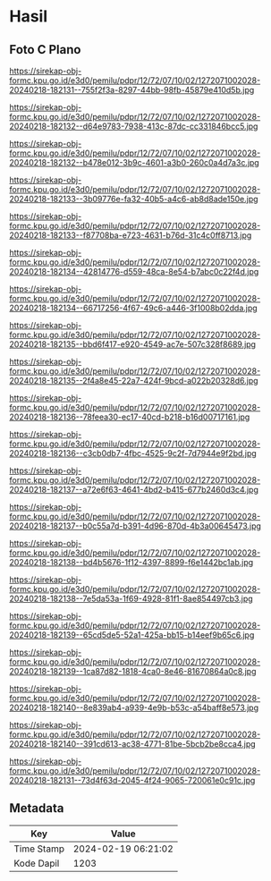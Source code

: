 # Hasil

## Foto C Plano

https://sirekap-obj-formc.kpu.go.id/e3d0/pemilu/pdpr/12/72/07/10/02/1272071002028-20240218-182131--755f2f3a-8297-44bb-98fb-45879e410d5b.jpg

https://sirekap-obj-formc.kpu.go.id/e3d0/pemilu/pdpr/12/72/07/10/02/1272071002028-20240218-182132--d64e9783-7938-413c-87dc-cc331846bcc5.jpg

https://sirekap-obj-formc.kpu.go.id/e3d0/pemilu/pdpr/12/72/07/10/02/1272071002028-20240218-182132--b478e012-3b9c-4601-a3b0-260c0a4d7a3c.jpg

https://sirekap-obj-formc.kpu.go.id/e3d0/pemilu/pdpr/12/72/07/10/02/1272071002028-20240218-182133--3b09776e-fa32-40b5-a4c6-ab8d8ade150e.jpg

https://sirekap-obj-formc.kpu.go.id/e3d0/pemilu/pdpr/12/72/07/10/02/1272071002028-20240218-182133--f87708ba-e723-4631-b76d-31c4c0ff8713.jpg

https://sirekap-obj-formc.kpu.go.id/e3d0/pemilu/pdpr/12/72/07/10/02/1272071002028-20240218-182134--42814776-d559-48ca-8e54-b7abc0c22f4d.jpg

https://sirekap-obj-formc.kpu.go.id/e3d0/pemilu/pdpr/12/72/07/10/02/1272071002028-20240218-182134--66717256-4f67-49c6-a446-3f1008b02dda.jpg

https://sirekap-obj-formc.kpu.go.id/e3d0/pemilu/pdpr/12/72/07/10/02/1272071002028-20240218-182135--bbd6f417-e920-4549-ac7e-507c328f8689.jpg

https://sirekap-obj-formc.kpu.go.id/e3d0/pemilu/pdpr/12/72/07/10/02/1272071002028-20240218-182135--2f4a8e45-22a7-424f-9bcd-a022b20328d6.jpg

https://sirekap-obj-formc.kpu.go.id/e3d0/pemilu/pdpr/12/72/07/10/02/1272071002028-20240218-182136--78feea30-ec17-40cd-b218-b16d00717161.jpg

https://sirekap-obj-formc.kpu.go.id/e3d0/pemilu/pdpr/12/72/07/10/02/1272071002028-20240218-182136--c3cb0db7-4fbc-4525-9c2f-7d7944e9f2bd.jpg

https://sirekap-obj-formc.kpu.go.id/e3d0/pemilu/pdpr/12/72/07/10/02/1272071002028-20240218-182137--a72e6f63-4641-4bd2-b415-677b2460d3c4.jpg

https://sirekap-obj-formc.kpu.go.id/e3d0/pemilu/pdpr/12/72/07/10/02/1272071002028-20240218-182137--b0c55a7d-b391-4d96-870d-4b3a00645473.jpg

https://sirekap-obj-formc.kpu.go.id/e3d0/pemilu/pdpr/12/72/07/10/02/1272071002028-20240218-182138--bd4b5676-1f12-4397-8899-f6e1442bc1ab.jpg

https://sirekap-obj-formc.kpu.go.id/e3d0/pemilu/pdpr/12/72/07/10/02/1272071002028-20240218-182138--7e5da53a-1f69-4928-81f1-8ae854497cb3.jpg

https://sirekap-obj-formc.kpu.go.id/e3d0/pemilu/pdpr/12/72/07/10/02/1272071002028-20240218-182139--65cd5de5-52a1-425a-bb15-b14eef9b65c6.jpg

https://sirekap-obj-formc.kpu.go.id/e3d0/pemilu/pdpr/12/72/07/10/02/1272071002028-20240218-182139--1ca87d82-1818-4ca0-8e46-81670864a0c8.jpg

https://sirekap-obj-formc.kpu.go.id/e3d0/pemilu/pdpr/12/72/07/10/02/1272071002028-20240218-182140--8e839ab4-a939-4e9b-b53c-a54baff8e573.jpg

https://sirekap-obj-formc.kpu.go.id/e3d0/pemilu/pdpr/12/72/07/10/02/1272071002028-20240218-182140--391cd613-ac38-4771-81be-5bcb2be8cca4.jpg

https://sirekap-obj-formc.kpu.go.id/e3d0/pemilu/pdpr/12/72/07/10/02/1272071002028-20240218-182131--73d4f63d-2045-4f24-9065-720061e0c91c.jpg


## Metadata

| Key        | Value               |
| ---------- | ------------------- |
| Time Stamp | 2024-02-19 06:21:02 |
| Kode Dapil | 1203                |



